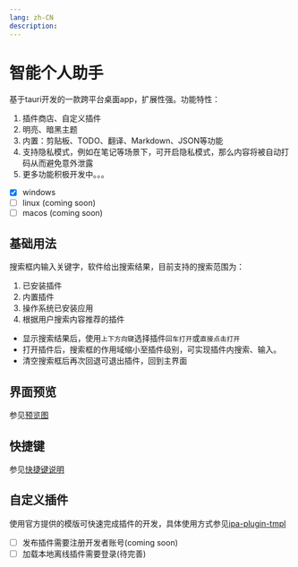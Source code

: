 ```yaml
---
lang: zh-CN
description: 
---
```


# 智能个人助手

基于tauri开发的一款跨平台桌面app，扩展性强。功能特性：

1. 插件商店、自定义插件
2. 明亮、暗黑主题
3. 内置：剪贴板、TODO、翻译、Markdown、JSON等功能
1. 支持隐私模式，例如在笔记等场景下，可开启隐私模式，那么内容将被自动打码从而避免意外泄露
4. 更多功能积极开发中。。。

- [x] windows
- [ ] linux (coming soon)
- [ ] macos (coming soon)

## 基础用法

搜索框内输入关键字，软件给出搜索结果，目前支持的搜索范围为：

1. 已安装插件
2. 内置插件
3. 操作系统已安装应用
4. 根据用户搜索内容推荐的插件

- 显示搜索结果后，使用`上下方向键`选择插件`回车打开`或`直接点击打开`
- 打开插件后，搜索框的作用域缩小至插件级别，可实现插件内搜索、输入。
- 清空搜索框后再次回退可退出插件，回到主界面

## 界面预览

参见[预览图](./plugins.md)

## 快捷键

参见[快捷键说明](./shortcuts/)

## 自定义插件

使用官方提供的模版可快速完成插件的开发，具体使用方式参见[ipa-plugin-tmpl](https://github.com/xdewx/ipa-plugin-tmpl.git)

- [ ] 发布插件需要注册开发者账号(coming soon)
- [ ] 加载本地离线插件需要登录(待完善)
